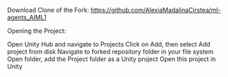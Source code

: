 Download Clone of the Fork:
https://github.com/AlexiaMadalinaCirstea/ml-agents_AIML1

Opening the Project:

Open Unity Hub and navigate to Projects
Click on Add, then select Add project from disk
Navigate to forked repository folder in your file system
Open folder, add the Project folder as a Unity project
Open this project in Unity
